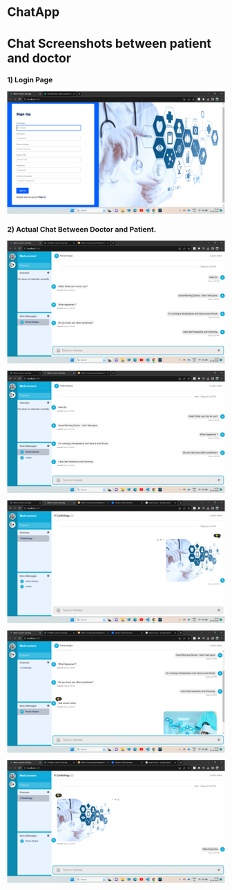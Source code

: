# ChatApp

# Chat Screenshots between  patient and doctor

### 1) Login Page

![1](https://github.com/RohanDhalpe/ChatApp/blob/main/client/src/assets/Screenshot%20(55).png)

### 2) Actual Chat Between Doctor and Patient.

![2](https://github.com/RohanDhalpe/ChatApp/blob/main/client/src/assets/Screenshot%20(57).png)

![3](https://github.com/RohanDhalpe/ChatApp/blob/main/client/src/assets/Screenshot%20(58).png)

![4](https://github.com/RohanDhalpe/ChatApp/blob/main/client/src/assets/Screenshot%20(59).png)

![5](https://github.com/RohanDhalpe/ChatApp/blob/main/client/src/assets/Screenshot%20(60).png)

![6](https://github.com/RohanDhalpe/ChatApp/blob/main/client/src/assets/Screenshot%20(72).png)

